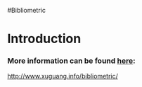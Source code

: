 #Bibliometric

# Introduction #

### More information can be found [here](http://www.xuguang.info/bibliometric/): ###
http://www.xuguang.info/bibliometric/
